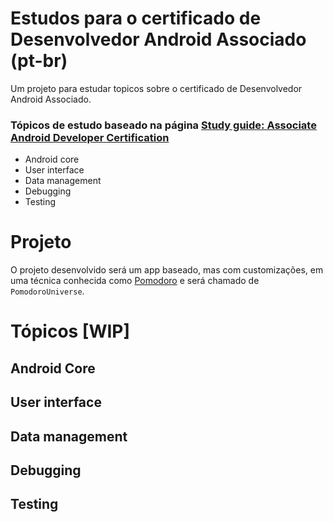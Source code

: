 # Estudos para o certificado de Desenvolvedor Android Associado (pt-br)
Um projeto para estudar topicos sobre o certificado de Desenvolvedor Android Associado.

### Tópicos de estudo baseado na página [Study guide: Associate Android Developer Certification](https://developers.google.com/certification/associate-android-developer/study-guide)
- Android core
- User interface
- Data management
- Debugging
- Testing

# Projeto
O projeto desenvolvido será um app baseado, mas com customizações, em uma técnica conhecida como [Pomodoro](https://brasilescola.uol.com.br/dicas-de-estudo/tecnica-pomodoro-que-e-e-como-funciona.htm) e será chamado de `PomodoroUniverse`.

# Tópicos [WIP]
## Android Core
## User interface
## Data management
## Debugging
## Testing
